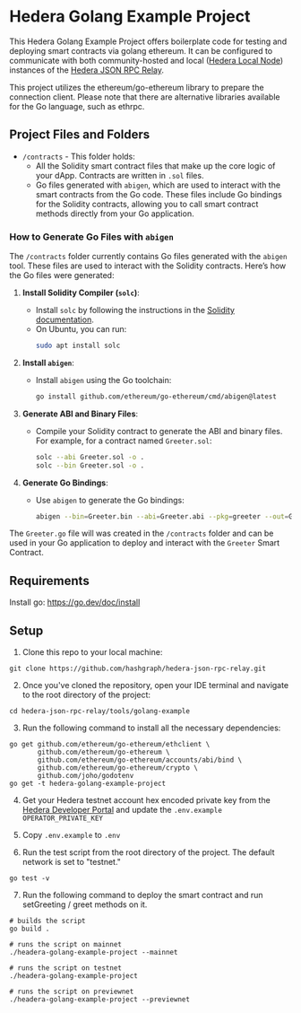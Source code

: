 # Hedera Golang Example Project

This Hedera Golang Example Project offers boilerplate code for testing and deploying smart contracts via golang ethereum. It can be configured to communicate with both community-hosted and local ([Hedera Local Node](https://github.com/hashgraph/hedera-local-node)) instances of the [Hedera JSON RPC Relay](https://github.com/hashgraph/hedera-json-rpc-relay).

This project utilizes the ethereum/go-ethereum library to prepare the connection client. Please note that there are alternative libraries available for the Go language, such as ethrpc.

## Project Files and Folders

- `/contracts` - This folder holds:
   - All the Solidity smart contract files that make up the core logic of your dApp. Contracts are written in `.sol` files.
   - Go files generated with `abigen`, which are used to interact with the smart contracts from the Go code. These files include Go bindings for the Solidity contracts, allowing you to call smart contract methods directly from your Go application.

### How to Generate Go Files with `abigen`

The `/contracts` folder currently contains Go files generated with the `abigen` tool. These files are used to interact with the Solidity contracts. Here’s how the Go files were generated:

1. **Install Solidity Compiler (`solc`)**:
   - Install `solc` by following the instructions in the [Solidity documentation](https://docs.soliditylang.org/en/latest/installing-solidity.html).
   - On Ubuntu, you can run:
     ```sh
     sudo apt install solc
     ```

2. **Install `abigen`**:
   - Install `abigen` using the Go toolchain:
     ```sh
     go install github.com/ethereum/go-ethereum/cmd/abigen@latest
     ```

3. **Generate ABI and Binary Files**:
   - Compile your Solidity contract to generate the ABI and binary files. For example, for a contract named `Greeter.sol`:
     ```sh
     solc --abi Greeter.sol -o .
     solc --bin Greeter.sol -o .
     ```

4. **Generate Go Bindings**:
   - Use `abigen` to generate the Go bindings:
     ```sh
     abigen --bin=Greeter.bin --abi=Greeter.abi --pkg=greeter --out=Greeter.go
     ```

The `Greeter.go` file will was created in the `/contracts` folder and can be used in your Go application to deploy and interact with the `Greeter` Smart Contract.

## Requirements
Install go: https://go.dev/doc/install

## Setup

1. Clone this repo to your local machine:

```shell
git clone https://github.com/hashgraph/hedera-json-rpc-relay.git
```

2. Once you've cloned the repository, open your IDE terminal and navigate to the root directory of the project:

```shell
cd hedera-json-rpc-relay/tools/golang-example
```

3. Run the following command to install all the necessary dependencies:

```shell
go get github.com/ethereum/go-ethereum/ethclient \
       github.com/ethereum/go-ethereum \
       github.com/ethereum/go-ethereum/accounts/abi/bind \
       github.com/ethereum/go-ethereum/crypto \
       github.com/joho/godotenv
go get -t hedera-golang-example-project
```

4. Get your Hedera testnet account hex encoded private key from the [Hedera Developer Portal](https://portal.hedera.com/register) and update the `.env.example` `OPERATOR_PRIVATE_KEY`

5. Copy `.env.example` to `.env`

6. Run the test script from the root directory of the project. The default network is set to "testnet."

```shell
go test -v
```

7. Run the following command to deploy the smart contract and run setGreeting / greet methods on it.
```shell
# builds the script
go build .

# runs the script on mainnet
./headera-golang-example-project --mainnet

# runs the script on testnet
./headera-golang-example-project

# runs the script on previewnet
./headera-golang-example-project --previewnet
```
